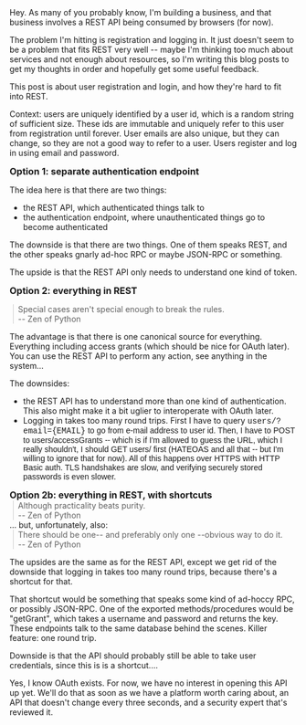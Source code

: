 <!--
.. title: Designing a REST API: logging in
.. date: 2011/11/27 13:37
.. slug: designing-a-rest-api-logging-in
.. link:
.. description:
.. tags: 
-->

<div>Hey. As many of you probably know, I'm building a business, and that business involves a REST API being consumed by browsers (for now).</div>
<p />
<div>The problem I'm hitting is registration and logging in. It just doesn't seem to be a problem that fits REST very well -- maybe I'm thinking too much about services and not enough about resources, so I'm writing this blog posts to get my thoughts in order and hopefully get some useful feedback.</div>
<p />
<div>This post is about user registration and login, and how they're hard to fit into REST.</div>
<p />
<div>Context: users are uniquely identified by a user id, which is a random string of sufficient size. These ids are immutable and uniquely refer to this user from registration until forever. User emails are also unique, but they can change, so they are not a good way to refer to a user. Users register and log in using email and password.</div>
<p />
<div><strong><span style="font-size: medium;">Option 1: separate authentication endpoint</span></strong></div>
<p />
<div>The idea here is that there are two things:</div>
<div>
<ul>
<li>the REST API, which authenticated things talk to</li>
<li>the authentication endpoint, where unauthenticated things go to become authenticated</li>
</ul>
The downside is that there are two things. One of them speaks REST, and the other speaks gnarly ad-hoc RPC or maybe JSON-RPC or something.</div>
<p />
<div>The upside is that the REST API only needs to understand one kind of token.</div>
<p />
<div><span style="font-size: medium;"><strong>Option 2: everything in REST</strong></span></div>
<p />
<blockquote class="gmail_quote" style="margin-top: 0px; margin-right: 0px; margin-bottom: 0px; margin-left: 0.8ex; border-left-width: 1px; border-left-color: #cccccc; border-left-style: solid; padding-left: 1ex;">Special cases aren't special enough to break the rules.</blockquote>
<blockquote class="gmail_quote" style="margin-top: 0px; margin-right: 0px; margin-bottom: 0px; margin-left: 0.8ex; border-left-width: 1px; border-left-color: #cccccc; border-left-style: solid; padding-left: 1ex;">-- Zen of Python</blockquote>
<p />
<div>The advantage is that there is one canonical source for everything. Everything including access grants (which should be nice for OAuth later). You can use the REST API to perform any action, see anything in the system...</div>
<p />
<div>The downsides:</div>
<div>
<ul>
<li>the REST API has to understand more than one kind of authentication. This also might make it a bit uglier to interoperate with OAuth later.</li>
<li>Logging in takes too many round trips. First I have to query <span style="font-family: courier new,monospace;">users/?email={EMAIL}</span><span style="font-family: arial,helvetica,sans-serif;">&nbsp;to go from e-mail address to user id. Then, I have to POST to users/accessGrants -- which is if I'm allowed to guess the URL, which I really shouldn't, I should GET users/ first (HATEOAS and all that -- but I'm willing to ignore that for now). All of this happens over HTTPS with HTTP Basic auth. TLS handshakes are slow, and verifying securely stored passwords is even slower.</span></li>
</ul>
</div>
<p />
<div><strong><span style="font-size: medium;">Option 2b: everything in REST, with shortcuts</span></strong></div>
<blockquote class="gmail_quote" style="margin-top: 0px; margin-right: 0px; margin-bottom: 0px; margin-left: 0.8ex; border-left-width: 1px; border-left-color: #cccccc; border-left-style: solid; padding-left: 1ex;">Although practicality beats purity.</blockquote>
<blockquote class="gmail_quote" style="margin-top: 0px; margin-right: 0px; margin-bottom: 0px; margin-left: 0.8ex; border-left-width: 1px; border-left-color: #cccccc; border-left-style: solid; padding-left: 1ex;">-- Zen of Python&nbsp;</blockquote>
<div>... but, unfortunately, also:</div>
<blockquote class="gmail_quote" style="margin-top: 0px; margin-right: 0px; margin-bottom: 0px; margin-left: 0.8ex; border-left-width: 1px; border-left-color: #cccccc; border-left-style: solid; padding-left: 1ex;">
<div>There should be one-- and preferably only one --obvious way to do it.</div>
</blockquote>
<blockquote class="gmail_quote" style="margin-top: 0px; margin-right: 0px; margin-bottom: 0px; margin-left: 0.8ex; border-left-width: 1px; border-left-color: #cccccc; border-left-style: solid; padding-left: 1ex;">-- Zen of Python&nbsp;</blockquote>
<p />
<div>The upsides are the same as for the REST API, except we get rid of the downside that logging in takes too many round trips, because there's a shortcut for that.</div>
<p />
<div>That shortcut would be something that speaks some kind of ad-hoccy RPC, or possibly JSON-RPC. One of the exported methods/procedures would be "getGrant", which takes a username and password and returns the key. These endpoints talk to the same database behind the scenes. Killer feature: one round trip.</div>
<p />
<div>Downside is that the API should probably still be able to take user credentials, since this is is a shortcut....</div>
<p />
<div>Yes, I know OAuth exists. For now, we have no interest in opening this API up yet. We'll do that as soon as we have a platform worth caring about, an API that doesn't change every three seconds, and a security expert that's reviewed it.</div>

